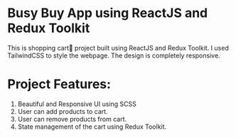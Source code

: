 # Busy Buy App using ReactJS and Redux Toolkit
This is shopping cart🛒 project built using ReactJS and Redux Toolkit. I used TailwindCSS to style the webpage. The design is completely responsive.

# Project Features:
1. Beautiful and Responsive UI using SCSS
2. User can add products to cart.
3. User can remove products from cart.
4. State management of the cart using Redux Toolkit.

